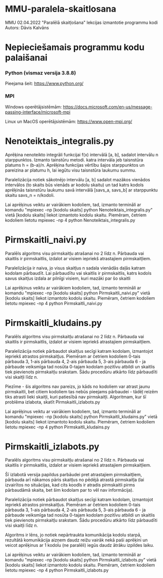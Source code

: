 # MMU-paralela-skaitlosana

MMU 02.04.2022 "Paralēlā skaitļošana" lekcijas izmantotie programmu kodi
Autors: Dāvis Kalvāns

# Nepieciešamais programmu kodu palaišanai

### Python (vismaz versija 3.8.8)
Pieejama šeit: https://www.python.org/

### MPI
Windows operētājsistēmām: https://docs.microsoft.com/en-us/message-passing-interface/microsoft-mpi

Linux un MacOS operētājsistēmām: https://www.open-mpi.org/

# Nenoteiktais_integralis.py

Aprēķina nenoteikto integrāli funkcijai f(x) intervālā [a, b], sadalot intervālu n starppunktos.
Izmanto tainstūru metodi. katra intervāla jeb taisnstūra platums h = (b-a)/n.
Aprēķina funkcijas vērtību šajos starppunktos un pareizina ar platumu h, lai iegūtu
visu taisnstūra laukumu summu.

Paralelizācija notiek sākotnējo intervālu [a, b] sadalot mazākos vienādos intervālos
(to skaits būs vienāds ar kodolu skaitu) un tad katrs kodols aprēķinās
taisnstūru laukumu savā intervālā [savs_a, savs_b] ar starppunktu skaitu savs_n = n/kodoli.

Lai aprēķinus veiktu ar vairākiem kodoliem, tad, izmanto termināli ar komandu
"mpiexec -np [kodolu skaits] python Nenoteiktais_integralis.py"
vietā [kodolu skaits] liekot izmantoto kodolu skaitu.
Piemēram, četriem kodoliem lietotu mpiexec -np 4 python Nenoteiktais_integralis.py

# Pirmskaitli_naivi.py

Paralēls algoritms visu pirmskaitļu atrašanai no 2 līdz n.
Pārbauda vai skaitlis ir pirmskaitlis, izdalot ar visiem iepriekš
atrastajiem pirmskaitļiem.

Paralelizācija ir naiva, jo visus skaitļus n sadala vienādās daļās
katram kodolam pārbaudīt.
Lai pārbaudītu vai skaitlis ir pirmskaitlis, katrs kodols savus skaitļus 
izdala ar pilnīgi visiem, kuri mazāki par šo skaitli

Lai aprēķinus veiktu ar vairākiem kodoliem, tad, izmanto termināli ar komandu
"mpiexec -np [kodolu skaits] python Pirmskaitli_naivi.py"
vietā [kodolu skaits] liekot izmantoto kodolu skaitu.
Piemēram, četriem kodoliem lietotu mpiexec -np 4 python Pirmskaitli_naivi.py

# Pirmskaitli_kludains.py

Paralēls algoritms visu pirmskaitļu atrašanai no 2 līdz n.
Pārbauda vai skaitlis ir pirmskaitlis, izdalot ar visiem iepriekš
atrastajiem pirmskaitļiem.

Paralelizācija notiek pārbaudot skaitļus secīgi katram kodolam, 
izmantojot iepriekš atrastos pirmskaitļus.
Piemēram ar četriem kodoliem 0-tais pārbauda 3, 1-ais pārbauda 4,
2-ais pārbauda 5, 3-ais pārbauda 6 - ja pārbaude veiksmīga tad nosūta 0-tajam kodolam
pozitīvu atbildi un skaitlis tiek pievienots pirmskaitļu srakstam.
Šādu procedūru atkārto līdz pārbaudīti visi skaitļi līdz n.

Piezīme - šis algoritms nav pareizs, jo kāds no kodoliem var atrast jaunu
pirmskaitli, bet citiem kodoliem tas nebūs pieejams pārbaudei - tādēļ
reizēm tiks atrasti lieki skaitļi, kuri patiesībā nav pirmskaitļi.
Algoritmam, kur šī problēma izlabota, skatīt Pirmskaitli_izlabots.py

Lai aprēķinus veiktu ar vairākiem kodoliem, tad, izmanto termināli ar komandu
"mpiexec -np [kodolu skaits] python Pirmskaitli_kludains.py"
vietā [kodolu skaits] liekot izmantoto kodolu skaitu.
Piemēram, četriem kodoliem lietotu mpiexec -np 4 python Pirmskaitli_kludains.py

# Pirmskaitli_izlabots.py

Paralēls algoritms visu pirmskaitļu atrašanai no 2 līdz n.
Pārbauda vai skaitlis ir pirmskaitlis, izdalot ar visiem iepriekš
atrastajiem pirmskaitļiem.

Šī izlabotā versija papildus parbāudei pret atrastajiem pirmskaitļiem,
pārbauda arī nākamos pāris skaitļus no pēdējā atrastā pirmskaitļa (lai izvairītos
no situācijas, kad cits koodls ir atradis pirmskaitli pirms pārbaudāmā skaita, bet
šim kodolam par to vēl nav informācija).

Paralelizācija notiek pārbaudot skaitļus secīgi katram kodolam, 
izmantojot iepriekš atrastos pirmskaitļus.
Piemēram ar četriem kodoliem 0-tais pārbauda 3, 1-ais pārbauda 4,
2-ais pārbauda 5, 3-ais pārbauda 6 - ja pārbaude veiksmīga tad nosūta 0-tajam kodolam
pozitīvu atbildi un skaitlis tiek pievienots pirmskaitļu srakstam.
Šādu procedūru atkārto līdz pārbaudīti visi skaitļi līdz n.

Algoritms ir lēns, jo notiek nepārtraukta komunikācija kodolu starpā,
rezultātā komunikācija aizņem daudz reižu vairāk nekā paši aprēķini un
veicot aprēķinus ar 1 kodolu (ne paralēli) iegūs daudz ātrāku izpildes laiku.

Lai aprēķinus veiktu ar vairākiem kodoliem, tad, izmanto termināli ar komandu
"mpiexec -np [kodolu skaits] python Pirmskaitli_izlabots.py"
vietā [kodolu skaits] liekot izmantoto kodolu skaitu.
Piemēram, četriem kodoliem lietotu mpiexec -np 4 python Pirmskaitli_izlabots.py
